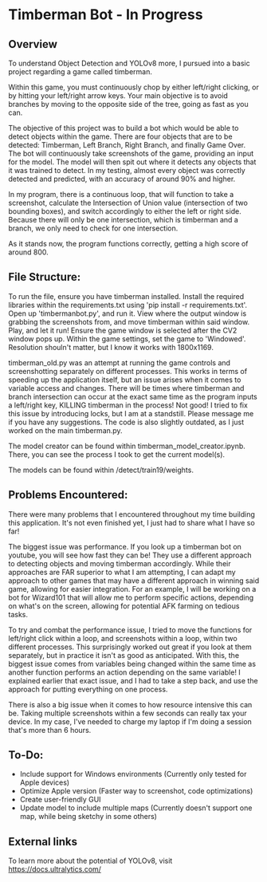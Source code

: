 Timberman Bot - In Progress
=
Overview
-
To understand Object Detection and YOLOv8 more, I pursued into a basic project regarding a game called timberman. 

Within this game, you must continuously chop by either left/right clicking, or by hitting your left/right arrow keys. Your main objective is to avoid branches by moving to the opposite side of the tree, going as fast as you can.

The objective of this project was to build a bot which would be able to detect objects within the game. There are four objects that are to be detected: Timberman, Left Branch, Right Branch, and finally Game Over. The bot will continuously take screenshots of the game, providing an input for the model. The model will then spit out where it detects any objects that it was trained to detect. In my testing, almost every object was correctly detected and predicted, with an accuracy of around 90% and higher. 

In my program, there is a continuous loop, that will function to take a screenshot, calculate the Intersection of Union value (intersection of two bounding boxes),  and switch accordingly to either the left or right side. Because there will only be one intersection, which is timberman and a branch, we only need to check for one intersection. 

As it stands now, the program functions correctly, getting a high score of around 800.

File Structure:
-
To run the file, ensure you have timberman installed. Install the required libraries within the requirements.txt using 'pip install -r requirements.txt'.
Open up 'timbermanbot.py', and run it. View where the output window is grabbing the screenshots from, and move timberman within said window.
Play, and let it run! Ensure the game window is selected after the CV2 window pops up. Within the game settings, set the game to 'Windowed'. Resolution shouln't matter, but I know it works with 1800x1169.

timberman_old.py was an attempt at running the game controls and screenshotting separately on different processes. This works in terms of speeding up the application itself, but an issue arises when it comes to variable access and changes. There will be times where timberman and branch intersection can occur at the exact same time as the program inputs a left/right key, KILLING timberman in the process! Not good! I tried to fix this issue by introducing locks, but I am at a standstill. Please message me if you have any suggestions. The code is also slightly outdated, as I just worked on the main timberman.py.

The model creator can be found within timberman_model_creator.ipynb. There, you can see the process I took to get the current model(s).

The models can be found within /detect/train19/weights.


Problems Encountered:
-
There were many problems that I encountered throughout my time building this application. It's not even finished yet, I just had to share what I have so far!

The biggest issue was performance. If you look up a timberman bot on youtube, you will see how fast they can be! They use a different approach to detecting objects and moving timberman accordingly. While their approaches are FAR superior to what I am attempting, I can adapt my approach to other games that may have a different approach in winning said game, allowing for easier integration. For an example, I will be working on a bot for Wizard101 that will allow me to perform specific actions, depending on what's on the screen, allowing for potential AFK farming on tedious tasks.

To try and combat the performance issue, I tried to move the functions for left/right click within a loop, and screenshots within a loop, within two different processes. This surprisingly worked out great if you look at them separately, but in practice it isn't as good as anticipated. With this, the biggest issue comes from variables being changed within the same time as another function performs an action depending on the same variable! I explained earlier that exact issue, and I had to take a step back, and use the approach for putting everything on one process.

There is also a big issue when it comes to how resource intensive this can be. Taking multiple screenshots within a few seconds can really tax your device. In my case, I've needed to charge my laptop if I'm doing a session that's more than 6 hours. 

To-Do:
-
- Include support for Windows environments (Currently only tested for Apple devices)
- Optimize Apple version (Faster way to screenshot, code optimizations)
- Create user-friendly GUI
- Update model to include multiple maps (Currently doesn't support one map, while being sketchy in some others)

External links
-
To learn more about the potential of YOLOv8, visit https://docs.ultralytics.com/
